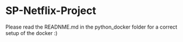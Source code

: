 # SP-Netflix-Project

Please read the READNME.md in the python_docker folder for a correct setup of the docker :)